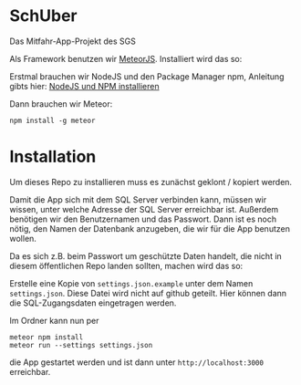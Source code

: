 # SchUber
Das Mitfahr-App-Projekt des SGS

Als Framework benutzen wir [MeteorJS](https://www.meteor.com).
Installiert wird das so:

Erstmal brauchen wir NodeJS und den Package Manager npm, Anleitung gibts hier: [NodeJS und NPM installieren](https://docs.npmjs.com/downloading-and-installing-node-js-and-npm)

Dann brauchen wir Meteor:

    npm install -g meteor


# Installation

Um dieses Repo zu installieren muss es zunächst geklont / kopiert werden.

Damit die App sich mit dem SQL Server verbinden kann, müssen wir wissen, unter welche Adresse
der SQL Server erreichbar ist. Außerdem benötigen wir den Benutzernamen und das Passwort. Dann ist es
noch nötig, den Namen der Datenbank anzugeben, die wir für die App benutzen wollen.

Da es sich z.B. beim Passwort um geschützte Daten handelt, die nicht in diesem öffentlichen Repo landen
sollten, machen wird das so:

Erstelle eine Kopie von `settings.json.example` unter dem Namen `settings.json`. Diese Datei wird nicht
auf github geteilt. Hier können dann die SQL-Zugangsdaten eingetragen werden.

Im Ordner kann nun per

    meteor npm install
    meteor run --settings settings.json

die App gestartet werden und ist dann unter `http://localhost:3000` erreichbar.